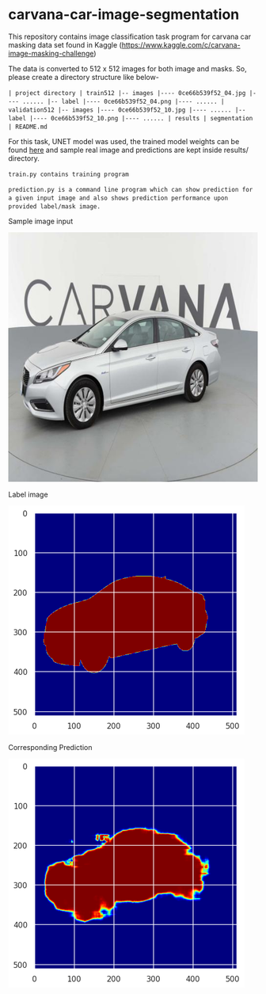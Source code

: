 # carvana-car-image-segmentation

This repository contains image classification task program for carvana car masking data set found in Kaggle (https://www.kaggle.com/c/carvana-image-masking-challenge)

The data is converted to 512 x 512 images for both image and masks. So, please create a directory structure like below-

`
| project directory
| train512
|-- images
|---- 0ce66b539f52_04.jpg
|---- ......
|-- label
|---- 0ce66b539f52_04.png
|---- ......
| validation512
|-- images
|---- 0ce66b539f52_10.jpg
|---- ......
|-- label
|---- 0ce66b539f52_10.png
|---- ......
| results
| segmentation
| README.md
`

For this task, UNET model was used, the trained model weights can be found [here](https://drive.google.com/file/d/1g5vvm3c0Amqzic0LP5mRXzBSIftLYXFU/view?usp=sharing) and sample real image and predictions are kept inside results/ directory.

`train.py contains training program`

`prediction.py is a command line program which can show prediction for a given input image and also shows prediction performance upon provided label/mask image.`


Sample image input

![](validation512/images/0ce66b539f52_04.jpg)

Label image

![](results/label.png)

Corresponding Prediction

![](results/prediction.png)

